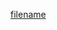 [filename](https://raw.githubusercontent.com/ligaopeng123-npm/web-components-repo/main/packages/rc-login-jsencrypt/README.md ':include')
